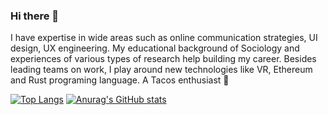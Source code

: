 ### Hi there 👋

I have expertise in wide areas such as online communication strategies, UI design, UX engineering. My educational background of Sociology and experiences of various types of research help building my career. Besides leading teams on work, I play around new technologies like VR, Ethereum and Rust programing language. A Tacos enthusiast 🌮

[![Top Langs](https://github-readme-stats.vercel.app/api/top-langs/?username=putchom)](https://github.com/anuraghazra/github-readme-stats)
[![Anurag's GitHub stats](https://github-readme-stats.vercel.app/api?username=putchom)](https://github.com/anuraghazra/github-readme-stats)

<!--
**putchom/putchom** is a ✨ _special_ ✨ repository because its `README.md` (this file) appears on your GitHub profile.

Here are some ideas to get you started:

- 🔭 I’m currently working on ...
- 🌱 I’m currently learning ...
- 👯 I’m looking to collaborate on ...
- 🤔 I’m looking for help with ...
- 💬 Ask me about ...
- 📫 How to reach me: ...
- 😄 Pronouns: ...
- ⚡ Fun fact: ...
-->
